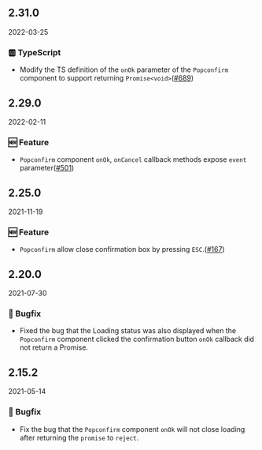 ## 2.31.0

2022-03-25

### 🆎 TypeScript

- Modify the TS definition of the `onOk` parameter of the `Popconfirm` component to support returning `Promise<void>`([#689](https://github.com/arco-design/arco-design/pull/689))

## 2.29.0

2022-02-11

### 🆕 Feature

- `Popconfirm` component `onOk`, `onCancel` callback methods expose `event` parameter([#501](https://github.com/arco-design/arco-design/pull/501))

## 2.25.0

2021-11-19

### 🆕 Feature

- `Popconfirm` allow close confirmation box by pressing `ESC`.([#167](https://github.com/arco-design/arco-design/pull/167))

## 2.20.0

2021-07-30

### 🐛 Bugfix

- Fixed the bug that the Loading status was also displayed when the `Popconfirm` component clicked the confirmation button `onOk` callback did not return a Promise.

## 2.15.2

2021-05-14

### 🐛 Bugfix

- Fix the bug that the `Popconfirm` component `onOk` will not close loading after returning the `promise` to `reject`.

